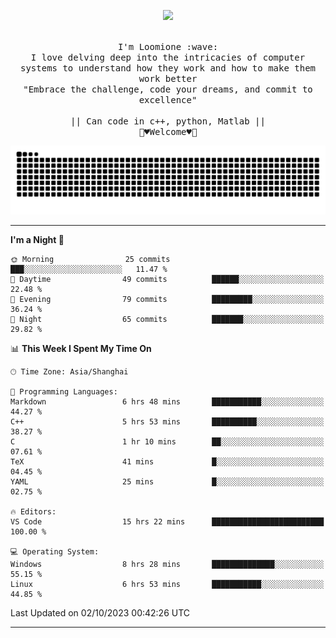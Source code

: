 <p align="center"><img src="https://i.imgur.com/A6bWGFl.gif"/></p>

<p align="center">
  <br />
  <samp>
    I'm Loomione :wave:
    <br />
    I love delving deep into the intricacies of computer systems to understand how they work and how to make them work better
    <br />
    "Embrace the challenge, code your dreams, and commit to excellence"
    <br>
                  <br> || Can code in c++, python, Matlab || <br>
                             🌼♥️Welcome♥️🥰
  </samp>
</p> 
<div align="center">
<picture>
  <source media="(prefers-color-scheme: dark)" srcset="https://raw.githubusercontent.com/Loomione/Loomione/output/github-contribution-grid-snake-dark.svg">
  <source media="(prefers-color-scheme: light)" srcset="https://raw.githubusercontent.com/Loomione/Loomione/output/github-contribution-grid-snake.svg">
  <img alt="github contribution grid snake animation" src="https://raw.githubusercontent.com/Loomione/Loomione/output/github-contribution-grid-snake.svg">
</picture>
</div>

-------

<!--START_SECTION:waka-->
**I'm a Night 🦉** 

```text
🌞 Morning                25 commits          ███░░░░░░░░░░░░░░░░░░░░░░   11.47 % 
🌆 Daytime                49 commits          ██████░░░░░░░░░░░░░░░░░░░   22.48 % 
🌃 Evening                79 commits          █████████░░░░░░░░░░░░░░░░   36.24 % 
🌙 Night                  65 commits          ███████░░░░░░░░░░░░░░░░░░   29.82 % 
```


📊 **This Week I Spent My Time On** 

```text
🕑︎ Time Zone: Asia/Shanghai

💬 Programming Languages: 
Markdown                 6 hrs 48 mins       ███████████░░░░░░░░░░░░░░   44.27 % 
C++                      5 hrs 53 mins       ██████████░░░░░░░░░░░░░░░   38.27 % 
C                        1 hr 10 mins        ██░░░░░░░░░░░░░░░░░░░░░░░   07.61 % 
TeX                      41 mins             █░░░░░░░░░░░░░░░░░░░░░░░░   04.45 % 
YAML                     25 mins             █░░░░░░░░░░░░░░░░░░░░░░░░   02.75 % 

🔥 Editors: 
VS Code                  15 hrs 22 mins      █████████████████████████   100.00 % 

💻 Operating System: 
Windows                  8 hrs 28 mins       ██████████████░░░░░░░░░░░   55.15 % 
Linux                    6 hrs 53 mins       ███████████░░░░░░░░░░░░░░   44.85 % 
```


 Last Updated on 02/10/2023 00:42:26 UTC
<!--END_SECTION:waka-->
-------




